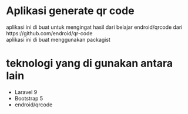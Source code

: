 <h1>Aplikasi generate qr code</h1>

<p>
    aplikasi ini di buat untuk mengingat hasil dari belajar endroid/qrcode dari https://github.com/endroid/qr-code <br>
    aplikasi ini di buat menggunakan packagist
</p>

<h1>teknologi yang di gunakan antara lain</h1> 
<p>
    <ul>
        <li>Laravel 9</li>
        <li>Bootstrap 5</li>
        <li>endroid/qrcode</li>
    </ul>
</p>
